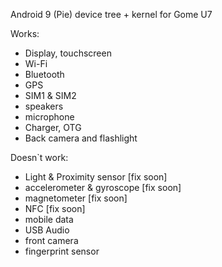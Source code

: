 Android 9 (Pie) device tree + kernel for Gome U7

Works:
  - Display, touchscreen
  - Wi-Fi
  - Bluetooth
  - GPS
  - SIM1 & SIM2
  - speakers
  - microphone
  - Charger, OTG
  - Back camera and flashlight
  
Doesn`t work:
  - Light & Proximity sensor [fix soon]
  - accelerometer & gyroscope [fix soon]
  - magnetometer [fix soon]
  - NFC [fix soon]
  - mobile data
  - USB Audio
  - front camera
  - fingerprint sensor
